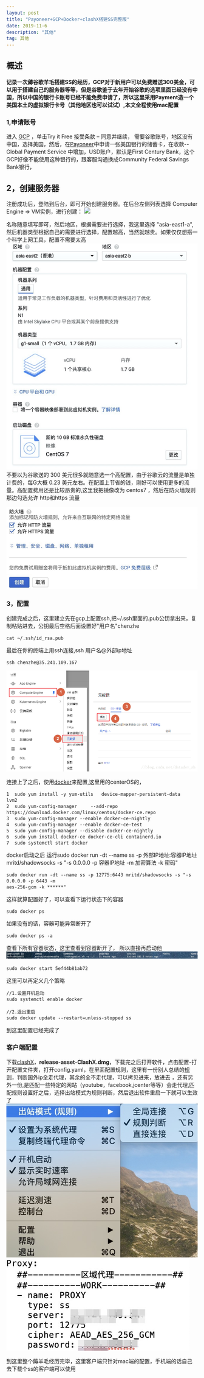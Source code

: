 ```yaml
---
layout: post
title: "Payoneer+GCP+Docker+clashX搭建SS完整版"
date: 2019-11-6
description: "其他"
tag: 其他 
--- 
```


## 概述
#### 记录一次薅谷歌羊毛搭建SS的经历，GCP对于新用户可以免费赠送300美金，可以用于搭建自己的服务器等等，但是谷歌鉴于去年开始谷歌的选项里面已经没有中国，所以中国的银行卡账号已经不能免费申请了，所以这里采用Payment造一个美国本土的虚拟银行卡号（其他地区也可以试试）,本文全程使用mac配置
### 1,申请账号

进入 [GCP](https://cloud.google.com/free/) ，单击Try it Free
接受条款 – 同意并继续，
需要谷歌账号，地区没有中国，选择美国，然后，在[Payoneer](https://login.payoneer.com/api/v2/internal/logout/authorize?client_id=b3d186db-4e5d-49c8-8a12-5753136af807&redirect_uri=https%3a%2f%2fmyaccount.brand.domain%2flogin%2flogin.aspx&scope=myaccount%20openid&response_type=code&state=4ef9c2d3-00d4-490f-b189-989cb55b0c20)中申请一张美国银行的储蓄卡，在收款--Global Payment Service 中增加，USD账户，默认是First Century Bank，这个GCP好像不能使用这种银行的，跟客服沟通换成Community Federal Savings Bank银行，

## 2，创建服务器

注册成功后，登陆到后台，即可开始创建服务器。在后台左侧列表选择 Computer Engine => VM实例，进行创建：
![](/images/posts/gcp/chuangjian1)

名称随意填写即可，然后地区，根据需要进行选择，我这里选择 "asia-east1-a",然后机器类型根据自己的需要进行选择，配置越高，当然就越贵。如果仅仅想搭一个科学上网工具，配置不需要太高
![](/images/posts/gcp/chuangjian2.jpg)
不要以为谷歌送的 300 美元很多就随意选一个高配置，由于谷歌云的流量是单独计费的，每G大概 0.23 美元左右。在配置上节省的钱，刚好可以使用更多的流量。高配置费用还是比较昂贵的,这里我把镜像改为 centos7 ，然后在防火墙规则那边勾选允许 http和https 流量

![](/images/posts/gcp/chuangjian3.jpg)
### 3，配置
创建完成之后，这里建立先在gcp上配置ssh,把~/.ssh里面的.pub公钥拿出来，复制粘贴进去，公钥最后空格后面设置好"用户名"chenzhe

```
cat ~/.ssh/id_rsa.pub 
```
最后在你的终端上用ssh连接,ssh 用户名@外部ip地址

```
ssh chenzhe@35.241.109.167 
```
![](/images/posts/gcp/ssh.png)

连接上了之后，使用[docker](https://docs.docker.com/install/linux/docker-ce/centos/)来配置,这里用的centerOS的，

```
1  sudo yum install -y yum-utils   device-mapper-persistent-data   lvm2
2  sudo yum-config-manager     --add-repo     https://download.docker.com/linux/centos/docker-ce.repo
3  sudo yum-config-manager --enable docker-ce-nightly
4  sudo yum-config-manager --enable docker-ce-test
5  sudo yum-config-manager --disable docker-ce-nightly
6  sudo yum install docker-ce docker-ce-cli containerd.io
7  sudo systemctl start docker
```
docker启动之后
运行sudo docker run -dt --name ss -p 外部IP地址:容器IP地址 mritd/shadowsocks -s "-s 0.0.0.0 -p 容器IP地址 -m 
加密算法 -k 密码"

```
sudo docker run -dt --name ss -p 12775:6443 mritd/shadowsocks -s "-s 0.0.0.0 -p 6443 -m 
aes-256-gcm -k ******"
```
这样就算配置好了，可以查看下运行状态下的容器

```
sudo docker ps
```
如果没有的话，容器可能异常断开了

```
sudo docker ps -a
```
查看下所有容器状态，这里查看到容器断开了，
所以直接再启动他
![](/images/posts/gcp/docker.jpg)

```
sudo docker start 5ef44b81ab72
```
这里可以再定义几个策略

```
//1.设置开机启动
sudo systemctl enable docker

//2.退出重启
sudo docker update --restart=unless-stopped ss
```
到这里配置已经完成了


### 客户端配置
下载[clashX](https://github.com/yichengchen/clashX)，**release**-**asset**-**ClashX.dmg**，下载完之后打开软件，点击配置-打开配置文件夹，打开config.yaml，在里面配置规则，这里有一份别人总结的[规则](https://github.com/Hackl0us/SS-Rule-Snippet/blob/master/LAZY_RULES/clash.yaml)，判断国外ip全走代理，其余的全不走代理，可以拷贝进来，放进去
，还有另外一份,是匹配一些特定的网站（youtube，facebook,jcenter等等）会走代理,匹配规则设置好之后，选择出站模式为规则判断，然后退出软件重启一下就可以生效了
![](/images/posts/gcp/clashX.jpg)
![](/images/posts/gcp/clashX2.jpg)

到这里整个薅羊毛经历完毕，这里客户端只针对mac端的配置，手机端的话自己去下载个ss的客户端可以使用




   


